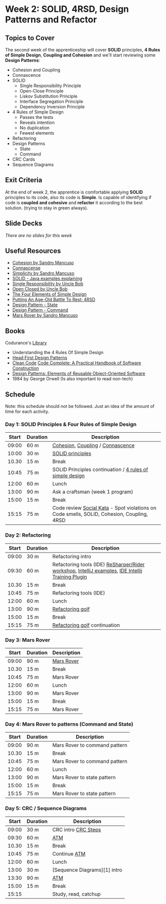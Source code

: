 
# Week 2: SOLID, 4RSD, Design Patterns and Refactor

## Topics to Cover
The second week of the apprenticeship will cover **SOLID** principles, **4 Rules of Simple Design**, **Coupling and Cohesion** and we'll start reviewing some **Design Patterns**:

- Cohesion and Coupling
- Connascence
- SOLID
  - Single Responsibility Principle
  - Open-Close Principle
  - Liskov Substitution Principle
  - Interface Segregation Principle
  - Dependency Inversion Principle
- 4 Rules of Simple Design
  - Passes the tests
  - Reveals intention
  - No duplication
  - Fewest elements
- Refactoring
- Design Patterns
  - State
  - Command
- CRC Cards
- Sequence Diagrams

## Exit Criteria
At the end of week 2, the apprentice is comfortable applying **SOLID** principles to its code, also its code is **Simple**. Is capable of identifying if code is **coupled and cohesive** and **refactor** it according to the best solution. (trying to stay in green always).

## Slide Decks
_There are no slides for this week_

## Useful Resources
- [Cohesion by Sandro Mancuso](https://codurance.com/software-creation/2016/03/03/cohesion-cornerstone-software-design/)
- [Connascense](https://codesai.com/2017/01/about-connascence#nota7)
- [Simplicity by Sandro Mancuso](https://codurance.com/2011/07/26/srp-simplicity-and-complexity/)
- [SOLID - Java examples explaining](https://github.com/upsd/solid)
- [Single Responsibility by Uncle Bob](https://blog.cleancoder.com/uncle-bob/2014/05/08/SingleReponsibilityPrinciple.html)
- [Open Closed by Uncle Bob](https://blog.cleancoder.com/uncle-bob/2014/05/12/TheOpenClosedPrinciple.html)
- [The Four Elements of Simple Design](https://blog.jbrains.ca/permalink/the-four-elements-of-simple-design)
- [Putting An Age-Old Battle To Rest: 4RSD](https://blog.thecodewhisperer.com/permalink/putting-an-age-old-battle-to-rest)
- [Design Pattern - State](https://refactoring.guru/design-patterns/state)
- [Design Pattern - Command](https://refactoring.guru/design-patterns/command)
- [Mars Rover by Sandro Mancuso](https://www.youtube.com/watch?v=24vzFAvOzo0)

## Books
Codurance's [Library](https://drive.google.com/drive/u/1/folders/0BxAff_aEuNxVfk9lR1BOUS1NTTFPNzBObU5iWWxlNEUxUXlzb2dCek9CeE95bG1Hel92RkU)

- Understanding the 4 Rules Of Simple Design
- [Head First Design Patterns](https://www.amazon.co.uk/Head-First-Design-Patterns-Freeman/dp/0596007124/ref=asc_df_0596007124/?tag=googshopuk-21&linkCode=df0&hvadid=311013355418&hvpos=1o2&hvnetw=g&hvrand=11697941458915823580&hvpone=&hvptwo=&hvqmt=&hvdev=c&hvdvcmdl=&hvlocint=&hvlocphy=9044965&hvtargid=pla-432743742179&psc=1&th=1&psc=1)
- [Clean Code](https://www.amazon.co.uk/Clean-Code-Handbook-Software-Craftsmanship/dp/0132350882/ref=asc_df_0132350882/?tag=googshopuk-21&linkCode=df0&hvadid=310913487979&hvpos=1o1&hvnetw=g&hvrand=7691446447709632430&hvpone=&hvptwo=&hvqmt=&hvdev=c&hvdvcmdl=&hvlocint=&hvlocphy=9044965&hvtargid=pla-435472505264&psc=1&th=1&psc=1)
[Code Complete: A Practical Handbook of Software Construction](https://www.amazon.co.uk/Code-Complete-Practical-Handbook-Construction/dp/0735619670)
- [Design Patterns: Elements of Reusable Object-Oriented Software](https://www.amazon.co.uk/Design-patterns-elements-reusable-object-oriented/dp/0201633612)
- 1984 by George Orwell (Is also important to read non-tech)

## Schedule

Note: this schedule should not be followed. Just an idea of the amount of time for each activity.

### Day 1: SOLID Principles & Four Rules of Simple Design

| Start | Duration | Description        
| ------| -------- | -----------
| 09:00 | 60 m     | [Cohesion](https://github.com/codurance/apprenticeship/wiki/cohesion), [Coupling](https://github.com/codurance/apprenticeship/wiki/coupling) / [Connascence](https://github.com/codurance/apprenticeship/wiki/Connascence)
| 10:00 | 30 m     | [SOLID principles](https://github.com/codurance/apprenticeship/wiki/Principles-of-OOD--I.-SOLID-Principles)
| 10.30 | 15 m     | Break
| 10:45 | 75 m     | SOLID Principles continuation / [4 rules of simple design](https://martinfowler.com/bliki/BeckDesignRules.html)
| 12:00 | 60 m     | Lunch 
| 13:00 | 90 m     | Ask a craftsman (week 1 program)
| 15:00 | 15 m     | Break
| 15:15 | 75 m     | Code review [Social Kata](https://github.com/voxsim/social-networking-kata) - Spot violations on Code smells, SOLID, Cohesion, Coupling, 4RSD

### Day 2: Refactoring

| Start | Duration | Description        
| ------| -------- | -----------
| 09:00 | 30 m     | Refactoring intro
| 09:30 | 60 m     | Refactoring tools (IDE) [ReSharper/Rider workshop](https://github.com/JetBrains/resharper-workshop), [IntelliJ examples](https://github.com/JetBrains/intellij-samples/tree/master/standard-java/src/main/java/com/jetbrains/refactoring), [IDE Intellij Training Plugin](https://blog.jetbrains.com/idea/2016/12/ide-features-trainer/)
| 10.30 | 15 m     | Break
| 10:45 | 75 m     | Refactoring tools (IDE)
| 12:00 | 60 m     | Lunch 
| 13:00 | 90 m     | [Refactoring golf](https://github.com/codurance/apprenticeship/wiki/Refactoring-golf)
| 15:00 | 15 m     | Break
| 15:15 | 75 m     | [Refactoring golf](https://github.com/codurance/apprenticeship/wiki/Refactoring-golf) continuation

### Day 3: Mars Rover

| Start | Duration | Description        
| ------| -------- | -----------
| 09:00 | 90 m     | [Mars Rover](https://github.com/codurance/apprenticeship/wiki/Mars-Rover)
| 10.30 | 15 m     | Break
| 10:45 | 75 m     | Mars Rover
| 12:00 | 60 m     | Lunch 
| 13:00 | 90 m     | Mars Rover
| 15:00 | 15 m     | Break
| 15:15 | 75 m     | Mars Rover

### Day 4: Mars Rover to patterns (Command and State)

| Start | Duration | Description        
| ------| -------- | -----------
| 09:00 | 90 m     | Mars Rover to command pattern
| 10.30 | 15 m     | Break
| 10:45 | 75 m     | Mars Rover to command pattern
| 12:00 | 60 m     | Lunch 
| 13:00 | 90 m     | Mars Rover to state pattern
| 15:00 | 15 m     | Break
| 15:15 | 75 m     | Mars Rover to state pattern

### Day 5: CRC / Sequence Diagrams

| Start | Duration | Description        
| ------| -------- | -----------
| 09:00 | 30 m     | CRC intro [CRC Steps](https://github.com/codurance/apprenticeship/wiki/CRC-Steps)
| 09:30 | 60 m     | [ATM](https://github.com/codurance/apprenticeship/wiki/Bank-Kata-CRC)
| 10.30 | 15 m     | Break
| 10:45 | 75 m     | Continue [ATM](https://github.com/codurance/apprenticeship/wiki/Bank-Kata-CRC)
| 12:00 | 60 m     | Lunch
| 13:00 | 30 m     | [Sequence Diagrams][1] intro 
| 13:30 | 90 m     | [ATM](https://github.com/codurance/apprenticeship/wiki/Bank-Kata-CRC)
| 15.00 | 15 m     | Break
| 15:15 |          | Study, read, catchup